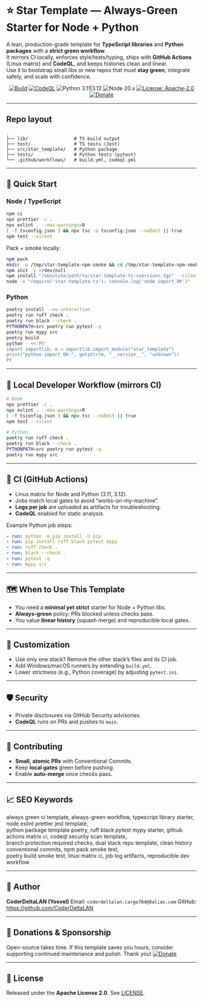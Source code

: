 # ⭐ Star Template — Always-Green Starter for Node + Python

A lean, production-grade template for **TypeScript libraries** and **Python packages** with a **strict green workflow**.  
It mirrors CI locally, enforces style/tests/typing, ships with **GitHub Actions** (Linux matrix) and **CodeQL**, and keeps histories clean and linear.  
Use it to bootstrap small libs or new repos that must **stay green**, integrate safely, and scale with confidence.

<div align="center">

[![Build](https://github.com/CoderDeltaLAN/star-template/actions/workflows/build.yml/badge.svg?branch=main)](https://github.com/CoderDeltaLAN/star-template/actions/workflows/build.yml)
[![CodeQL](https://github.com/CoderDeltaLAN/star-template/actions/workflows/codeql.yml/badge.svg?branch=main)](https://github.com/CoderDeltaLAN/star-template/actions/workflows/codeql.yml)
![Python 3.11|3.12](https://img.shields.io/badge/Python-3.11%20|%203.12-3776AB?logo=python)
![Node 20.x](https://img.shields.io/badge/Node-20.x-339933?logo=node.js)
[![License: Apache-2.0](https://img.shields.io/badge/License-Apache_2.0-blue.svg)](LICENSE)
[![Donate](https://img.shields.io/badge/Donate-PayPal-0070ba?logo=paypal&logoColor=white)](https://www.paypal.com/donate/?hosted_button_id=YVENCBNCZWVPW)

</div>

---

## Repo layout

```text
.
├── lib/                 # TS build output
├── test/                # TS tests (Jest)
├── src/star_template/   # Python package
├── tests/               # Python tests (pytest)
└── .github/workflows/   # build.yml, codeql.yml
```

---

## 🚀 Quick Start

### Node / TypeScript

```bash
npm ci
npx prettier -c .
npx eslint . --max-warnings=0
[ -f tsconfig.json ] && npx tsc -p tsconfig.json --noEmit || true
npm test --silent
```

Pack + smoke locally:

```bash
npm pack
mkdir -p /tmp/star-template-npm-smoke && cd /tmp/star-template-npm-smoke
npm init -y >/dev/null
npm install "/absolute/path/to/star-template-ts-<version>.tgz" --silent
node -e "require('star-template-ts'); console.log('node import OK')"
```

### Python

```bash
poetry install --no-interaction
poetry run ruff check .
poetry run black --check .
PYTHONPATH=src poetry run pytest -q
poetry run mypy src
poetry build
python - <<'PY'
import importlib; m = importlib.import_module("star_template")
print("python import OK:", getattr(m, "__version__", "unknown"))
PY
```

---

## 🧪 Local Developer Workflow (mirrors CI)

```bash
# Node
npx prettier -c .
npx eslint . --max-warnings=0
[ -f tsconfig.json ] && npx tsc --noEmit || true
npm test --silent

# Python
poetry run ruff check .
poetry run black --check .
PYTHONPATH=src poetry run pytest -q
poetry run mypy src
```

---

## 🔧 CI (GitHub Actions)

- Linux matrix for Node and Python (3.11, 3.12).
- Jobs match local gates to avoid “works-on-my-machine”.
- **Logs per job** are uploaded as artifacts for troubleshooting.
- **CodeQL** enabled for static analysis.

Example Python job steps:

```yaml
- run: python -m pip install -U pip
- run: pip install ruff black pytest mypy
- run: ruff check .
- run: black --check .
- run: pytest -q
- run: mypy src
```

---

## 🗺️ When to Use This Template

- You need a **minimal yet strict** starter for Node + Python libs.
- **Always-green** policy: PRs blocked unless checks pass.
- You value **linear history** (squash merge) and reproducible local gates.

---

## 🧩 Customization

- Use only one stack? Remove the other stack’s files and its CI job.
- Add Windows/macOS runners by extending `build.yml`.
- Lower strictness (e.g., Python coverage) by adjusting `pytest.ini`.

---

## 🛡️ Security

- Private disclosures via GitHub Security advisories.
- **CodeQL** runs on PRs and pushes to `main`.

---

## 🙌 Contributing

- **Small, atomic PRs** with Conventional Commits.
- Keep **local gates** green before pushing.
- Enable **auto-merge** once checks pass.

---

## 📈 SEO Keywords

always green ci template, always-green workflow, typescript library starter, node eslint prettier jest template,  
python package template poetry, ruff black pytest mypy starter, github actions matrix ci, codeql security scan template,  
branch protection required checks, dual stack repo template, clean history conventional commits, npm pack smoke test,  
poetry build smoke test, linux matrix ci, job log artifacts, reproducible dev workflow

---

## 👤 Author

**CoderDeltaLAN (Yosvel)**
Email: `coderdeltalan.cargo784@8alias.com`
GitHub: https://github.com/CoderDeltaLAN

---

## 💚 Donations & Sponsorship

Open-source takes time. If this template saves you hours, consider supporting continued maintenance and polish. Thank you!
[![Donate](https://img.shields.io/badge/Donate-PayPal-0070ba?logo=paypal&logoColor=white)](https://www.paypal.com/donate/?hosted_button_id=YVENCBNCZWVPW)

---

## 📄 License

Released under the **Apache License 2.0**. See [LICENSE](LICENSE).
